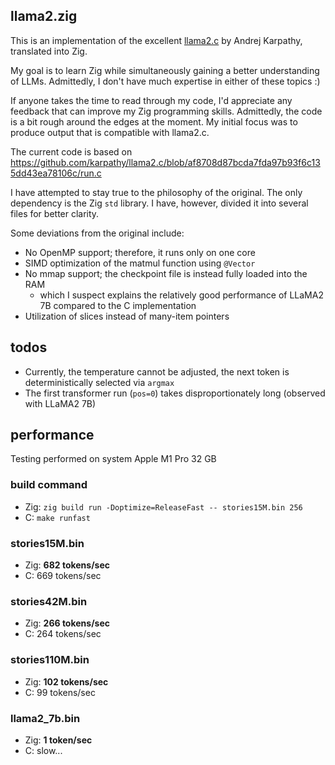 ## llama2.zig

This is an implementation of the excellent [llama2.c](https://github.com/karpathy/llama2.c) by
Andrej Karpathy, translated into Zig.

My goal is to learn Zig while simultaneously gaining a better understanding of LLMs. Admittedly, I
don't have much expertise in either of these topics :)

If anyone takes the time to read through my code, I'd appreciate any feedback that can improve my
Zig programming skills. Admittedly, the code is a bit rough around the edges at the moment. My
initial focus was to produce output that is compatible with llama2.c.

The current code is based on
https://github.com/karpathy/llama2.c/blob/af8708d87bcda7fda97b93f6c135dd43ea78106c/run.c

I have attempted to stay true to the philosophy of the original. The only dependency is the Zig
`std` library. I have, however, divided it into several files for better clarity.

Some deviations from the original include:

- No OpenMP support; therefore, it runs only on one core
- SIMD optimization of the matmul function using `@Vector`
- No mmap support; the checkpoint file is instead fully loaded into the RAM
  - which I suspect explains the relatively good performance of LLaMA2 7B compared to the C
    implementation
- Utilization of slices instead of many-item pointers

## todos

- Currently, the temperature cannot be adjusted, the next token is deterministically selected via
  `argmax`
- The first transformer run (`pos=0`) takes disproportionately long (observed with LLaMA2 7B)

## performance

Testing performed on system Apple M1 Pro 32 GB

### build command

- Zig: `zig build run -Doptimize=ReleaseFast -- stories15M.bin 256`
- C: `make runfast`

### stories15M.bin

- Zig: **682 tokens/sec**
- C: 669 tokens/sec

### stories42M.bin

- Zig: **266 tokens/sec**
- C: 264 tokens/sec

### stories110M.bin

- Zig: **102 tokens/sec**
- C: 99 tokens/sec

### llama2_7b.bin

- Zig: **1 token/sec**
- C: slow...
